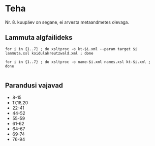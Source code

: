 # Teha

Nr. 8. kuupäev on segane, ei arvesta metaandmetes olevaga.


## Lammuta algfailideks

```
for i in {1..7} ; do xsltproc -o kt-$i.xml --param target $i lammuta.xsl koidulakreutzwald.xml ; done

for i in {1..7} ; do xsltproc -o name-$i.xml names.xsl kt-$i.xml ; done


```

## Parandusi vajavad

* 8-15
* 17,18,20
* 22-41
* 44-52
* 55-59
* 61-62
* 64-67
* 69-74
* 76-94
